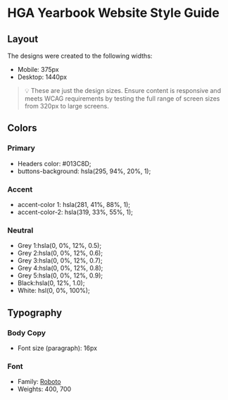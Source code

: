 # HGA Yearbook Website Style Guide

## Layout

The designs were created to the following widths:

- Mobile: 375px
- Desktop: 1440px

> 💡 These are just the design sizes. Ensure content is responsive and meets WCAG requirements by testing the full range of screen sizes from 320px to large screens.

## Colors

### Primary
-  Headers color: #013C8D;
-  buttons-background: hsla(295, 94%, 20%, 1);

### Accent
-   accent-color 1: hsla(281, 41%, 88%, 1);
-   accent-color-2: hsla(319, 33%, 55%, 1);

### Neutral
- Grey 1:hsla(0, 0%, 12%, 0.5);
- Grey 2:hsla(0, 0%, 12%, 0.6);
- Grey 3:hsla(0, 0%, 12%, 0.7);
- Grey 4:hsla(0, 0%, 12%, 0.8);
- Grey 5:hsla(0, 0%, 12%, 0.9);
- Black:hsla(0, 12%, 1.0);  
- White: hsl(0, 0%, 100%);

## Typography

### Body Copy

- Font size (paragraph): 16px

### Font

- Family: [Roboto](https://fonts.google.com/specimen/Roboto)
- Weights: 400, 700
